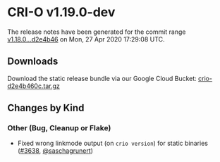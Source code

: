 # CRI-O v1.19.0-dev

The release notes have been generated for the commit range
[v1.18.0...d2e4b46](https://github.com/cri-o/cri-o/compare/v1.18.0...d2e4b460c82e4719a37e9e9199a697243a01b04d) on Mon, 27 Apr 2020 17:29:08 UTC.

## Downloads

Download the static release bundle via our Google Cloud Bucket:
[crio-d2e4b460c.tar.gz][0]

[0]: https://storage.googleapis.com/k8s-conform-cri-o/artifacts/crio-d2e4b460c.tar.gz

## Changes by Kind

### Other (Bug, Cleanup or Flake)

- Fixed wrong linkmode output (on `crio version`) for static binaries ([#3638](https://github.com/cri-o/cri-o/pull/3638), [@saschagrunert](https://github.com/saschagrunert))